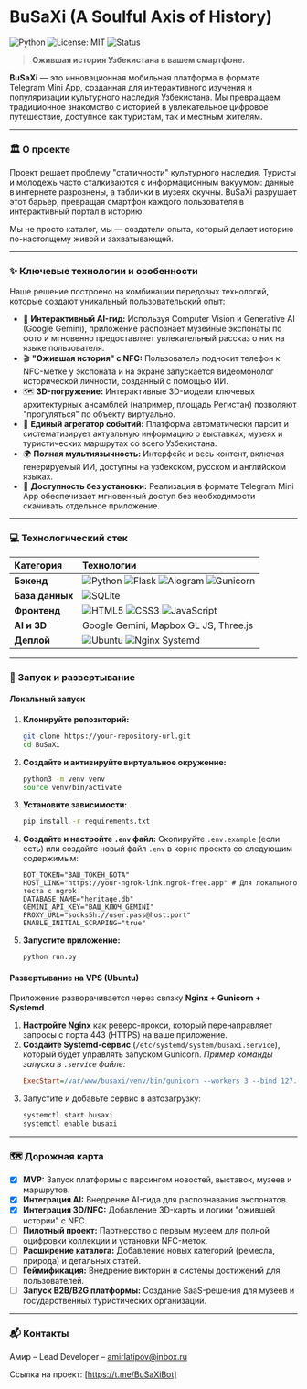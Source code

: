 # BuSaXi (A Soulful Axis of History)

![Python](https://img.shields.io/badge/python-3.10+-blue.svg)
![License: MIT](https://img.shields.io/badge/License-MIT-yellow.svg)
![Status](https://img.shields.io/badge/status-MVP%20active-success)

> **Ожившая история Узбекистана в вашем смартфоне.**

**BuSaXi** — это инновационная мобильная платформа в формате Telegram Mini App, созданная для интерактивного изучения и популяризации культурного наследия Узбекистана. Мы превращаем традиционное знакомство с историей в увлекательное цифровое путешествие, доступное как туристам, так и местным жителям.

---

### 🏛️ О проекте

Проект решает проблему "статичности" культурного наследия. Туристы и молодежь часто сталкиваются с информационным вакуумом: данные в интернете разрознены, а таблички в музеях скучны. BuSaXi разрушает этот барьер, превращая смартфон каждого пользователя в интерактивный портал в историю.

Мы не просто каталог, мы — создатели опыта, который делает историю по-настоящему живой и захватывающей.

---

### ✨ Ключевые технологии и особенности

Наше решение построено на комбинации передовых технологий, которые создают уникальный пользовательский опыт:

*   🤖 **Интерактивный AI-гид:** Используя Computer Vision и Generative AI (Google Gemini), приложение распознает музейные экспонаты по фото и мгновенно предоставляет увлекательный рассказ о них на языке пользователя.
*   🎬 **"Ожившая история" с NFC:** Пользователь подносит телефон к NFC-метке у экспоната и на экране запускается видеомонолог исторической личности, созданный с помощью ИИ.
*   🗺️ **3D-погружение:** Интерактивные 3D-модели ключевых архитектурных ансамблей (например, площадь Регистан) позволяют "прогуляться" по объекту виртуально.
*   📰 **Единый агрегатор событий:** Платформа автоматически парсит и систематизирует актуальную информацию о выставках, музеях и туристических маршрутах со всего Узбекистана.
*   🌍 **Полная мультиязычность:** Интерфейс и весь контент, включая генерируемый ИИ, доступны на узбекском, русском и английском языках.
*   🚀 **Доступность без установки:** Реализация в формате Telegram Mini App обеспечивает мгновенный доступ без необходимости скачивать отдельное приложение.

---

### 💻 Технологический стек

| Категория | Технологии |
| :--- | :--- |
| **Бэкенд** | ![Python](https://img.shields.io/badge/Python-3776AB?logo=python&logoColor=white) ![Flask](https://img.shields.io/badge/Flask-000000?logo=flask&logoColor=white) ![Aiogram](https://img.shields.io/badge/Aiogram%203-2481CC) ![Gunicorn](https://img.shields.io/badge/Gunicorn-499848?logo=gunicorn&logoColor=white) |
| **База данных** | ![SQLite](https://img.shields.io/badge/SQLite-003B57?logo=sqlite&logoColor=white) |
| **Фронтенд** | ![HTML5](https://img.shields.io/badge/HTML5-E34F26?logo=html5&logoColor=white) ![CSS3](https://img.shields.io/badge/CSS3-1572B6?logo=css3&logoColor=white) ![JavaScript](https://img.shields.io/badge/JavaScript-F7DF1E?logo=javascript&logoColor=black) |
| **AI и 3D** | Google Gemini, Mapbox GL JS, Three.js |
| **Деплой** | ![Ubuntu](https://img.shields.io/badge/Ubuntu-E95420?logo=ubuntu&logoColor=white) ![Nginx](https://img.shields.io/badge/NGINX-009639?logo=nginx&logoColor=white) Systemd |

---

### 🚀 Запуск и развертывание

#### Локальный запуск
1.  **Клонируйте репозиторий:**
    ```bash
    git clone https://your-repository-url.git
    cd BuSaXi
    ```
2.  **Создайте и активируйте виртуальное окружение:**
    ```bash
    python3 -m venv venv
    source venv/bin/activate
    ```
3.  **Установите зависимости:**
    ```bash
    pip install -r requirements.txt
    ```
4.  **Создайте и настройте `.env` файл:**
    Скопируйте `.env.example` (если есть) или создайте новый файл `.env` в корне проекта со следующим содержимым:
    ```env
    BOT_TOKEN="ВАШ_ТОКЕН_БОТА"
    HOST_LINK="https://your-ngrok-link.ngrok-free.app" # Для локального теста с ngrok
    DATABASE_NAME="heritage.db"
    GEMINI_API_KEY="ВАШ_КЛЮЧ_GEMINI"
    PROXY_URL="socks5h://user:pass@host:port"
    ENABLE_INITIAL_SCRAPING="true"
    ```
5.  **Запустите приложение:**
    ```bash
    python run.py
    ```

#### Развертывание на VPS (Ubuntu)
Приложение разворачивается через связку **Nginx + Gunicorn + Systemd**.
1.  **Настройте Nginx** как реверс-прокси, который перенаправляет запросы с порта 443 (HTTPS) на ваше приложение.
2.  **Создайте Systemd-сервис** (`/etc/systemd/system/busaxi.service`), который будет управлять запуском Gunicorn.
    *Пример команды запуска в `.service` файле:*
    ```ini
    ExecStart=/var/www/busaxi/venv/bin/gunicorn --workers 3 --bind 127.0.0.1:8000 run:aiohttp_app --worker-class aiohttp.GunicornWebWorker
    ```
3.  Запустите и добавьте сервис в автозагрузку:
    ```bash
    systemctl start busaxi
    systemctl enable busaxi
    ```

---


### 🗺️ Дорожная карта

-   [x] **MVP:** Запуск платформы с парсингом новостей, выставок, музеев и маршрутов.
-   [x] **Интеграция AI:** Внедрение AI-гида для распознавания экспонатов.
-   [x] **Интеграция 3D/NFC:** Добавление 3D-карты и логики "ожившей истории" с NFC.
-   [ ] **Пилотный проект:** Партнерство с первым музеем для полной оцифровки коллекции и установки NFC-меток.
-   [ ] **Расширение каталога:** Добавление новых категорий (ремесла, природа) и детальных статей.
-   [ ] **Геймификация:** Внедрение викторин и системы достижений для пользователей.
-   [ ] **Запуск B2B/B2G платформы:** Создание SaaS-решения для музеев и государственных туристических организаций.

---

### 📬 Контакты

Амир – Lead Developer – amirlatipov@inbox.ru

Ссылка на проект: [https://t.me/BuSaXiBot]
